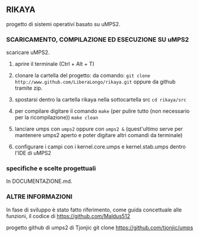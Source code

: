 ## RIKAYA
progetto di sistemi operativi basato su uMPS2.

### SCARICAMENTO, COMPILAZIONE ED ESECUZIONE SU uMPS2

scaricare uMPS2.

1. aprire il terminale
(Ctrl + Alt + T)

2. clonare la cartella del progetto:
da comando:
`git clone http://www.github.com/LiberaLongo/rikaya.git`
oppure da github tramite zip.

3. spostarsi dentro la cartella rikaya nella sottocartella src
`cd rikaya/src`

4. per compilare digitare il comando
`make`
(per pulire tutto (non necessario per la ricompilazione))
`make clean`

5. lanciare umps con
`umps2` oppure con `umps2 &` (quest'ultimo serve per mantenere umps2 aperto e poter digitare altri comandi da terminale)

6. configurare i campi con i kernel.core.umps e kernel.stab.umps dentro l'IDE di uMPS2

### specifiche e scelte progettuali

In DOCUMENTAZIONE.md.

### ALTRE INFORMAZIONI

In fase di sviluppo è stato fatto riferimento, come guida concettuale alle funzioni, il codice di 
<https://github.com/Maldus512>

progetto github di umps2 di Tjonjic
git clone <https://github.com/tjonjic/umps>
